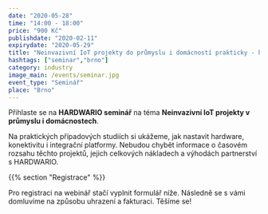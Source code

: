 ```yaml
---
date: "2020-05-28"
time: "14:00 - 18:00"
price: "900 Kč"
publishdate: "2020-02-11"
expirydate: "2020-05-29"
title: "Neinvazivní IoT projekty do průmyslu i domácností prakticky - hardware, konektivita, platformy, případovky, náklady"
hashtags: ["seminar","brno"]
category: industry
image_main: /events/seminar.jpg
event_type: "Seminář"
place: "Brno"
---
```


Přihlaste se na **HARDWARIO seminář** na téma **Neinvazivní IoT projekty v průmyslu i&nbsp;domácnostech**.

Na praktických případových studiích si ukážeme, jak nastavit hardware, konektivitu i integrační platformy. Nebudou chybět informace o časovém rozsahu těchto projektů, jejich celkových nákladech a výhodách partnerství s HARDWARIO.

{{% section "Registrace" %}}

Pro registraci na webinář stačí vyplnit formulář níže. Následně se s vámi domluvíme na způsobu uhrazení a fakturaci. Těšíme se!

<script charset="utf-8" type="text/javascript" src="//js.hsforms.net/forms/shell.js"></script>
<script>
  hbspt.forms.create({
	portalId: "5453210",
	formId: "598b5f3c-4c63-4d50-a1ed-f0c9d859e2f7"
});
</script>
